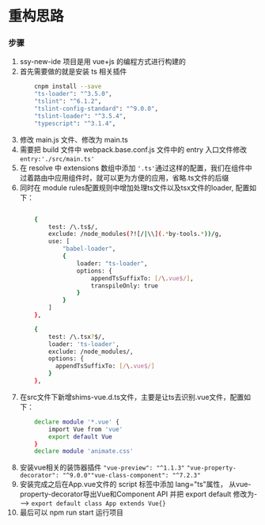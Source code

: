 # 重构思路

### 步骤

<ol>
<li>ssy-new-ide 项目是用 vue+js 的编程方式进行构建的</li>
<li>首先需要做的就是安装 ts 相关插件</li>

```bash
    cnpm install --save
    "ts-loader": "^3.5.0",
    "tslint": "^6.1.2",
    "tslint-config-standard": "^9.0.0",
    "tslint-loader": "^3.5.4",
    "typescript": "^3.1.4",
```

<li>修改 main.js 文件、修改为 main.ts </li>
<li>需要把 build 文件中 webpack.base.conf.js 文件中的 entry 入口文件修改 <code>entry:'./src/main.ts'</code></li>
<li>在 resolve 中 extensions 数组中添加 <code>'.ts'</code>通过这样的配置，我们在组件中过着路由中应用组件时，就可以更为方便的应用，省略.ts文件的后缀 </li>
<li>同时在 module rules配置规则中增加处理ts文件以及tsx文件的loader, 配置如下：</li>

```bash

    {
        test: /\.ts$/,
        exclude: /node_modules(?![/|\\](.*by-tools.*))/g,
        use: [
            "babel-loader",
            {
                loader: "ts-loader",
                options: {
                    appendTsSuffixTo: [/\.vue$/],
                    transpileOnly: true
                }
            }
        ]
    },

    {
        test: /\.tsx?$/,
        loader: 'ts-loader',
        exclude: /node_modules/,
        options: {
          appendTsSuffixTo: [/\.vue$/]
        }
    },
```

<li>在src文件下新增shims-vue.d.ts文件，主要是让ts去识别.vue文件，配置如下：</li>

```bash
    declare module '*.vue' {
        import Vue from 'vue'
        export default Vue
    }
    declare module 'animate.css'
```

<li>安装vue相关的装饰器插件 <code>"vue-preview": "^1.1.3"</code> <code>"vue-property-decorator": "^9.0.0"</code><code>"vue-class-component": "^7.2.3"</code> </li>
<li>安装完成之后在App.vue文件的 script 标签中添加 lang="ts"属性， 从vue-property-decorator导出Vue和Component API  并把 export default 修改为---> <code>export default class App extends Vue{}</code></li>

<li>最后可以 npm run start 运行项目</li>
</ol>
